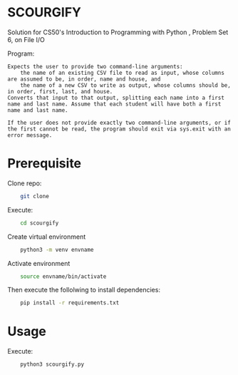 # SCOURGIFY #

Solution for CS50's Introduction to Programming with Python , Problem Set 6, on File I/O

Program:

    Expects the user to provide two command-line arguments:
        the name of an existing CSV file to read as input, whose columns are assumed to be, in order, name and house, and
        the name of a new CSV to write as output, whose columns should be, in order, first, last, and house.
    Converts that input to that output, splitting each name into a first name and last name. Assume that each student will have both a first name and last name.

    If the user does not provide exactly two command-line arguments, or if the first cannot be read, the program should exit via sys.exit with an error message.

# Prerequisite #

Clone repo:
```bash
    git clone 
```

Execute:
```bash
    cd scourgify
```
Create virtual environment
```bash
    python3 -m venv envname
```

Activate environment
```bash
    source envname/bin/activate
```

Then execute the follolwing to install dependencies:
```bash
    pip install -r requirements.txt
```

# Usage #

Execute:
```bash
    python3 scourgify.py
```